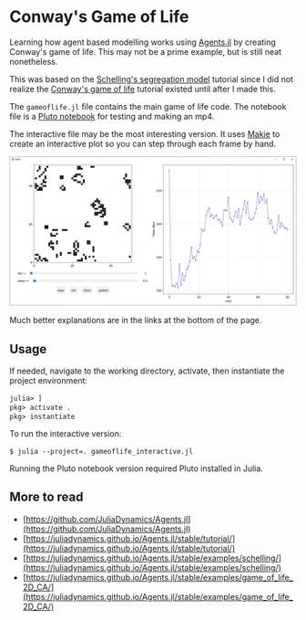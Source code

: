 # Conway's Game of Life

Learning how agent based modelling works using [Agents.jl](https://github.com/JuliaDynamics/Agents.jl) by creating Conway's game of life. This may not be a prime example, but is still neat nonetheless.



This was based on the [Schelling's segregation model](https://juliadynamics.github.io/Agents.jl/stable/examples/schelling/) tutorial since I did not realize the [Conway's game of life](https://juliadynamics.github.io/Agents.jl/stable/examples/game_of_life_2D_CA/) tutorial existed until after I made this.

The `gameoflife.jl` file contains the main game of life code. The notebook file is a [Pluto notebook](https://github.com/fonsp/Pluto.jl) for testing and making an mp4. 

The interactive file may be the most interesting version. It uses [Makie](https://github.com/JuliaPlots/Makie.jl) to create an interactive plot so you can step through each frame by hand.

![](screenshots/interactive.png)



Much better explanations are in the links at the bottom of the page.

## Usage
If needed, navigate to the working directory, activate, then instantiate the project environment:
```
julia> ]
pkg> activate .
pkg> instantiate
```

To run the interactive version:
```
$ julia --project=. gameoflife_interactive.jl
```

Running the Pluto notebook version required Pluto installed in Julia.

## More to read
- [https://github.com/JuliaDynamics/Agents.jl](https://github.com/JuliaDynamics/Agents.jl)
- [https://juliadynamics.github.io/Agents.jl/stable/tutorial/](https://juliadynamics.github.io/Agents.jl/stable/tutorial/)
- [https://juliadynamics.github.io/Agents.jl/stable/examples/schelling/](https://juliadynamics.github.io/Agents.jl/stable/examples/schelling/)
- [https://juliadynamics.github.io/Agents.jl/stable/examples/game_of_life_2D_CA/](https://juliadynamics.github.io/Agents.jl/stable/examples/game_of_life_2D_CA/)